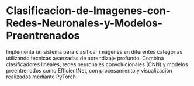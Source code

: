 # Clasificacion-de-Imagenes-con-Redes-Neuronales-y-Modelos-Preentrenados
Implementa un sistema para clasificar imágenes en diferentes categorías utilizando técnicas avanzadas de aprendizaje profundo. Combina clasificadores lineales, redes neuronales convolucionales (CNN) y modelos preentrenados como EfficientNet, con procesamiento y visualización realizados mediante PyTorch.
